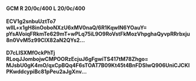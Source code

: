 #### GCM R 20/0c/400 L 20/0c/400
**ECV1g2snbuUztTo7**<br/>**wlIL+x1gH8inOoboNXzU6xMV0naQ/6R1KqwlN6YOauY=**<br/>**pYsAVoiqFRkmTe629mT+wPLq75iL9O9RoVstFkMozVhpghaQyvpRRrbxju8n0VvM5z99CIX82aN2QYs2...**<br/><br/>
**D7cLISXMfOckPhTj**<br/>**RLoqJJombojwCMPOORzEcjuJ6gFgwiTS417tM78Zhgo=**<br/>**MJsbU0gK4mO/qxCpBQq4F6sTOAT7B09Kt45t4BnFDSlwQ906UniCJCKIPKwddcypiBc81pPeu2aJgXnv...**